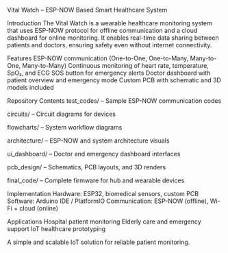 Vital Watch – ESP-NOW Based Smart Healthcare System


Introduction
The Vital Watch is a wearable healthcare monitoring system that uses ESP-NOW protocol for offline communication and a cloud dashboard for online monitoring. It enables real-time data sharing between patients and doctors, ensuring safety even without internet connectivity.


Features
ESP-NOW communication (One-to-One, One-to-Many, Many-to-One, Many-to-Many)
Continuous monitoring of heart rate, temperature, SpO₂, and ECG
SOS button for emergency alerts
Doctor dashboard with patient overview and emergency mode
Custom PCB with schematic and 3D models included


Repository Contents
test_codes/ – Sample ESP-NOW communication codes

circuits/ – Circuit diagrams for devices

flowcharts/ – System workflow diagrams

architecture/ – ESP-NOW and system architecture visuals

ui_dashboard/ – Doctor and emergency dashboard interfaces

pcb_design/ – Schematics, PCB layouts, and 3D renders

final_code/ – Complete firmware for hub and wearable devices


Implementation
Hardware: ESP32, biomedical sensors, custom PCB
Software: Arduino IDE / PlatformIO
Communication: ESP-NOW (offline), Wi-Fi + cloud (online)


Applications
Hospital patient monitoring
Elderly care and emergency support
IoT healthcare prototyping

A simple and scalable IoT solution for reliable patient monitoring.
